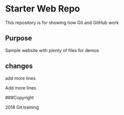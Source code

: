 # Starter Web Repo

This repository is for showing how Git and GitHub work

## Purpose

Sample website with plenty of files for demos

## changes

add more lines

Add more lines

###Copyright

2018 Git.training